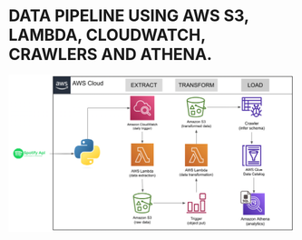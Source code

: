 # DATA PIPELINE USING AWS S3, LAMBDA, CLOUDWATCH, CRAWLERS AND ATHENA.
![Spotify Data Pipeline](spotify02_usingAWS/python.png) 

